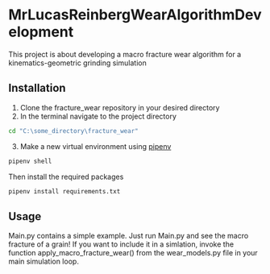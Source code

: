 # MrLucasReinbergWearAlgorithmDevelopment

This project is about developing a macro fracture wear algorithm for a kinematics-geometric grinding simulation

## Installation

1. Clone the fracture_wear repository in your desired directory
2. In the terminal navigate to the project directory

```bash
cd "C:\some_directory\fracture_wear"
```
3. Make a new virtual environment using [pipenv](https://pypi.org/project/pipenv/)

```bash
pipenv shell
```

Then install the required packages

```bash
pipenv install requirements.txt
```

## Usage

Main.py contains a simple example. Just run Main.py and see the macro fracture of a grain!
If you want to include it in a simlation, invoke the function apply_macro_fracture_wear() from the wear_models.py file in your main simulation loop.

